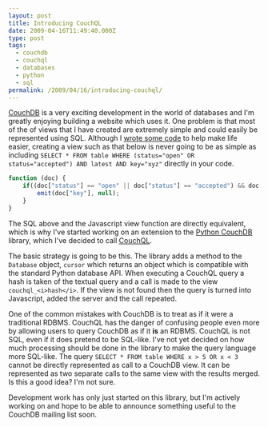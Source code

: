 ```yaml
---
layout: post
title: Introducing CouchQL
date: 2009-04-16T11:49:40.000Z
type: post
tags:
  - couchdb
  - couchql
  - databases
  - python
  - sql
permalink: /2009/04/16/introducing-couchql/
---
```

[CouchDB](http://couchdb.apache.org/) is a very exciting development in the world of databases and I'm greatly
enjoying building a website which uses it. One problem is that most of the of views that I have created are
extremely simple and could easily be represented using SQL. Although I [wrote some
code](/2009/03/11/updating-couchdb-views-in-django/) to help make life
easier, creating a view such as that below is never going to be as simple as including `SELECT * FROM table
WHERE (status="open" OR status="accepted") AND latest AND key="xyz"` directly in your code.

```javascript
function (doc) {
    if((doc["status"] == "open" || doc["status"] == "accepted") && doc["latest"]) {
        emit(doc["key"], null);
    }
}
```

The SQL above and the Javascript view function are directly equivalent, which is why I've started working on
an extension to the [Python CouchDB](http://code.google.com/p/couchdb-python/) library, which I've decided to
call [CouchQL](http://code.google.com/p/couchql/).

The basic strategy is going to be this. The library adds a method to the `Database` object, `cursor` which
returns an object which is compatible with the standard Python database API. When executing a CouchQL query a
hash is taken of the textual query and a call is made to the view `couchql_<i>hash</i>`. If the view is not
found then the query is turned into Javascript, added the server and the call repeated.

One of the common mistakes with CouchDB is to treat as if it were a traditional RDBMS. CouchQL has the danger
of confusing people even more by allowing users to query CouchDB as if it **is** an RDBMS. CouchQL is not
SQL, even if it does pretend to be SQL-like. I've not yet decided on how much processing should be done in the
library to make the query language more SQL-like. The query `SELECT * FROM table WHERE x > 5 OR x < 3` cannot
be directly represented as call to a CouchDB view. It can be represented as two separate calls to the same
view with the results merged. Is this a good idea? I'm not sure.

Development work has only just started on this library, but I'm actively working on and hope to be able to
announce something useful to the CouchDB mailing list soon.
